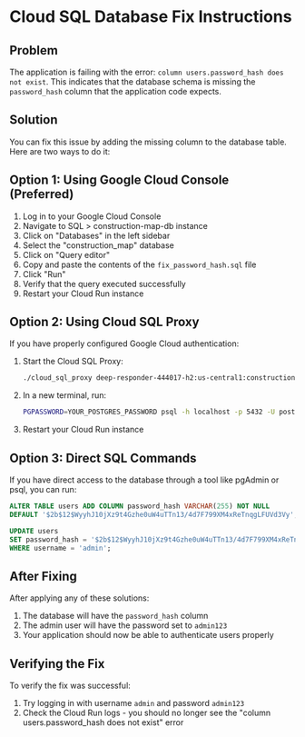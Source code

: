 # Cloud SQL Database Fix Instructions

## Problem
The application is failing with the error: `column users.password_hash does not exist`. This indicates that the database schema is missing the `password_hash` column that the application code expects.

## Solution
You can fix this issue by adding the missing column to the database table. Here are two ways to do it:

## Option 1: Using Google Cloud Console (Preferred)

1. Log in to your Google Cloud Console
2. Navigate to SQL > construction-map-db instance
3. Click on "Databases" in the left sidebar
4. Select the "construction_map" database
5. Click on "Query editor"
6. Copy and paste the contents of the `fix_password_hash.sql` file
7. Click "Run"
8. Verify that the query executed successfully
9. Restart your Cloud Run instance

## Option 2: Using Cloud SQL Proxy

If you have properly configured Google Cloud authentication:

1. Start the Cloud SQL Proxy:
   ```bash
   ./cloud_sql_proxy deep-responder-444017-h2:us-central1:construction-map-db --port 5432
   ```

2. In a new terminal, run:
   ```bash
   PGPASSWORD=YOUR_POSTGRES_PASSWORD psql -h localhost -p 5432 -U postgres -d construction_map -f fix_password_hash.sql
   ```

3. Restart your Cloud Run instance

## Option 3: Direct SQL Commands

If you have direct access to the database through a tool like pgAdmin or psql, you can run:

```sql
ALTER TABLE users ADD COLUMN password_hash VARCHAR(255) NOT NULL 
DEFAULT '$2b$12$WyyhJ10jXz9t4Gzhe0uW4uTTn13/4d7F799XM4xReTnqgLFUVd3Vy';

UPDATE users
SET password_hash = '$2b$12$WyyhJ10jXz9t4Gzhe0uW4uTTn13/4d7F799XM4xReTnqgLFUVd3Vy'
WHERE username = 'admin';
```

## After Fixing

After applying any of these solutions:

1. The database will have the `password_hash` column
2. The admin user will have the password set to `admin123`
3. Your application should now be able to authenticate users properly

## Verifying the Fix

To verify the fix was successful:

1. Try logging in with username `admin` and password `admin123`
2. Check the Cloud Run logs - you should no longer see the "column users.password_hash does not exist" error 